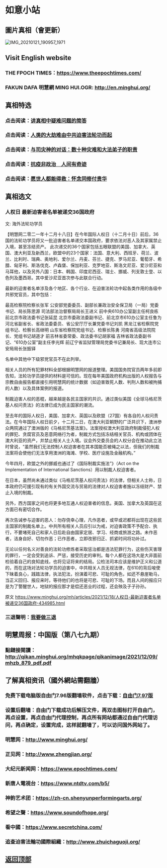 # 如意小站

## 圖片真相（會更新）

![IMG_20210121_190957_1971](https://user-images.githubusercontent.com/79625284/146525660-db06ce1f-42de-4ee2-8bcf-2a28d3eb310e.jpg)

## Visit English website

### THE FPOCH TIMES：https://www.theepochtimes.com/

### FAKUN DAFA 明慧網 MING HUI.OGR: http://en.minghui.org/

## 真相特选

### 点击阅读：[讲真相中疑难问题的简答](https://github.com/pinhe91/jcxw3/tree/main)

### 点击阅读：[人类的大劫难由中共迫害法轮功而起](https://github.com/pinhe91/jcxw4/tree/main) 

### 点击阅读：[与司灾神的对话：数十种灾难和大法弟子的职责](https://github.com/pinhe91/jcxw1/tree/main) 

### 点击阅读：[抗疫非政治　人间有奇迹](https://github.com/pinhe91/jcxw2/tree/main) 

### 点击阅读：[愿世人都能得救：怀念同修付贵华](https://github.com/pinhe91/jcxw5/tree/main)

## 真相选文

### 人权日 最新迫害者名单被递交36国政府

文: 海外法轮功学员 

【明慧网二零二一年十二月十八日】在今年国际人权日（十二月十日）前后，36国的法轮功学员将又一批迫害者名单递交本国政府，要求依法对恶人及其家属禁止入境，甚至冻结资产。
此次递交的36个国家包括五眼联盟的美国、加拿大、英国、澳大利亚及新西兰，欧盟中的23个国家：法国、意大利、西班牙、荷兰、波兰、比利时、瑞典、奥地利、爱尔兰、丹麦、芬兰、捷克、罗马尼亚、葡萄牙、希腊、匈牙利、斯洛伐克、卢森堡、保加利亚、克罗地亚、斯洛文尼亚、爱沙尼亚和马耳他，以及另外八国：日本、韩国、印度尼西亚、瑞士、挪威、列支敦士登、以色列及墨西哥。其中爱沙尼亚首次参与此联合行动。

最新的迫害者名单涉及各个地区、各个行业、在迫害法轮功中起各类作用的各级中共邪党官员，其中包括：

最高检察院检察长张军
公安部党委委员、副部长兼政治安全保卫局（一局）党委书记、局长陈思源
司法部法治督察局局长王进义
前中央610办公室副主任柯良栋
前北京市政法委书记张延昆
北京市委政法委副书记、前北京市610办公室主任鲁为
河北省副省长、省政法委委员、省公安厅厅长兼党委书记刘凯
黑龙江省检察院党组书记、检察长高继明
山东省检察院党组书记、检察长陈勇
河南省高级法院院长、党组书记胡道才
前吉林省委常委、政法委书记胡家福
吉林省政法委副书记、“610办公室”副主任李光辉
前辽宁省监狱管理局党委书记兼局长、现大连市公安局局长张振铎

名单中其他中下级邪党官员不在此列举。

相关人员的所有犯罪材料全部根据明慧网的报道整理。美国国务院官员两年多前即告知，法轮功学员提供的材料是可信的。现在每年美国政府机构出版的人权报告与宗教自由报告都直接引用明慧网的统计数据（如迫害致死人数、判刑人数和被拘捕的人数）以及具体案例的报道。

制裁迫害人权的恶棍，越来越是各民主国家的共识。通过类似美国《全球马格尼茨基人权问责法》的法律已成为民主国家的潮流。

至去年的国际人权日，美国、加拿大、英国以及欧盟（27国）有各自的人权问责法。在今年国际人权日前夕，十二月二日，在澳大利亚朝野的广泛共识下，澳洲参众两院通过了澳洲版的《马格尼茨基法案》。法案授权澳大利亚政府制裁侵犯人权的罪犯、贪腐官员及恶意网络行为者，制裁方式包括冻结相关官员、机构或团体在澳大利亚的资产，并禁止相关人士入境。议会外交委员会的人权分会在推动此立法时曾说，“虽然我们无法控制人权迫害者在其本国能否被绳之以法，但我们的制裁法案将会使他们无法享用澳洲的海滩、学校、医疗设施及金融机构。”

今年四月，欧盟之外的挪威也通过了《国际制裁实施法”》（Act on the Implementation of International Sanctions）用以制裁人权迫害者。

在日本，虽然尚未通过类似《马格尼茨基人权问责法》的法律，但相关人士称，日本政府仍可援引现有的有关外国交流与贸易的法律对人权迫害者施以冻结财产、禁止入境的制裁。

另外，西方国家之间也将更多地互通人权迫害者的信息。美国、加拿大及英国在这方面已有密切合作。

再次告诫参与迫害的恶人：勿存侥幸心理，凡作恶者，或早或迟都将出现在这些民主国家的制裁名单上。中共所有相关人员应引以为戒，对迫害政策不予配合、执行，不要堵死自己和家人日后赴自由国家定居、学习、经商或旅游之路。未作恶者，洁身自好、切勿作恶；已作恶者，立即改邪归正、抓紧时间将功补过。

无论以任何名义对善良的法轮功修炼者采取惩治都是违法犯罪行为，这些伤天害理的罪行，一定会受到追诉、严惩，接受历史的审判。每个人都在这场大是大非面前检验着自己的良知底线，也将见证将来的结局。公检法司本应该是维护正义和公道的，而在这场对法轮功学员的迫害中，中共相关人员无视法律，在610的背后唆使下昧着良心，践踏法律，执法犯法，扮演着可悲、可耻的角色，如还不悬崖勒马，当正义回归、报应来时，等待他们的也将是可悲、可耻的下场。而且人间的报应只是为了警醒世人，地狱的报应那才是偿还恶业的过程，还会殃及子子孙孙。

原文 https://www.minghui.org/mh/articles/2021/12/18/人权日-最新迫害者名单被递交36国政府-434985.html

### 三退聲明：[我要做三退](https://tuidang.epochtimes.com/)

## 明慧周报：中国版（第八七九期）

### 點鏈接閱讀：http://qikan.minghui.org/mhqkpage/qikanimage/2021/12/09/mhzb_879_pdf.pdf

## 了解真相资讯（國外網站需翻牆）

### 免费下载电脑版自由门7.96版翻墙软件，点击下载：[自由门7.97版](https://github.com/pinhe91/tuiguang/files/6839679/fg797r.zip)

### 设置后翻墙：自由门下载成功后解压文件，再双击图标打开自由门，再点设置，再点自由门代理控制，再点所有网站都通过自由门代理访问，再点确定，设置完成，这样就翻墙了，可以访问国外网站了。

### 明慧网：http://www.minghui.org/

### 正见网：http://www.zhengjian.org/

### 大纪元新闻网：https://www.epochtimes.com/

### 新唐人電視台：https://www.ntdtv.com/b5/

### 神韵艺术团：https://zh-cn.shenyunperformingarts.org/

### 希望之聲：https://www.soundofhope.org/

### 看中國：https://www.secretchina.com/

### 追查迫害法輪功國際組織：http://www.zhuichaguoji.org/

## [返回顶部](https://git.io/Js3EY)
